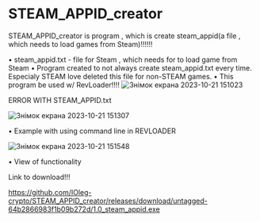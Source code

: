 # STEAM_APPID_creator
STEAM_APPID_creator is program , which is create steam_appid(a file , which needs to load games from Steam)!!!!!!

• steam_appid.txt - file for Steam , which needs for to load game from Steam
• Program created to not always create steam_appid.txt every time. Especialy STEAM love deleted this file for non-STEAM games.
• This program be used w/ RevLoader!!!!
![Знімок екрана 2023-10-21 151023](https://github.com/IOleg-crypto/STEAM_APPID_creator/assets/124497826/a8cd8a64-862c-41af-84c8-b600c67a359d) 

ERROR WITH STEAM_APPID.txt

![Знімок екрана 2023-10-21 151307](https://github.com/IOleg-crypto/STEAM_APPID_creator/assets/124497826/909ac263-de9e-4b0e-9707-518d46196621)

• Example with using command line in REVLOADER

![Знімок екрана 2023-10-21 151548](https://github.com/IOleg-crypto/STEAM_APPID_creator/assets/124497826/a8b6a4af-1835-42a8-b252-2dde520bd5a2)

• View of functionality

Link to download!!!

https://github.com/IOleg-crypto/STEAM_APPID_creator/releases/download/untagged-64b2866983f1b09b272d/1.0_steam_appid.exe

